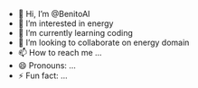 - 👋 Hi, I’m @BenitoAI
- 👀 I’m interested in energy
- 🌱 I’m currently learning coding
- 💞️ I’m looking to collaborate on energy domain
- 📫 How to reach me ...
- 😄 Pronouns: ...
- ⚡ Fun fact: ...

<!---
BenitoAI/BenitoAI is a ✨ special ✨ repository because its `README.md` (this file) appears on your GitHub profile.
You can click the Preview link to take a look at your changes.
--->
